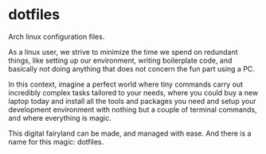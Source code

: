 # dotfiles
Arch linux configuration files.

As a linux user, we strive to minimize the time we spend on redundant things, like setting up our environment, writing boilerplate code, and basically not doing anything that does not concern the fun part using a PC.

In this context, imagine a perfect world where tiny commands carry out incredibly complex tasks tailored to your needs, where you could buy a new laptop today and install all the tools and packages you need and setup your development environment with nothing but a couple of terminal commands, and where everything is magic.

This digital fairyland can be made, and managed with ease. And there is a name for this magic: dotfiles.
